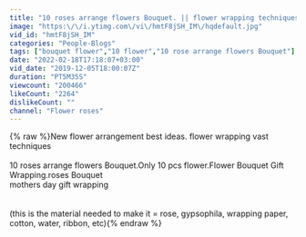```yaml
---
title: "10 roses arrange flowers Bouquet. || flower wrapping techniques || Flower Bouquet arrangement"
image: "https:\/\/i.ytimg.com\/vi\/hmtF8jSH_IM\/hqdefault.jpg"
vid_id: "hmtF8jSH_IM"
categories: "People-Blogs"
tags: ["bouquet flower","10 flower","10 rose arrange flowers Bouquet"]
date: "2022-02-18T17:18:07+03:00"
vid_date: "2019-12-05T18:00:07Z"
duration: "PT5M35S"
viewcount: "200466"
likeCount: "2264"
dislikeCount: ""
channel: "Flower roses"
---
```

{% raw %}New flower arrangement best ideas. flower wrapping vast techniques<br /><br />10 roses  arrange flowers Bouquet.Only 10 pcs flower.Flower Bouquet Gift Wrapping.roses  Bouquet<br />mothers day gift wrapping<br /><br /><br />(this is the material needed to make it =  rose, gypsophila, wrapping paper, cotton, water, ribbon, etc){% endraw %}
